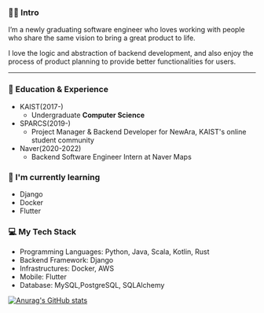 ### 👩‍💻 Intro

I’m a newly graduating software engineer who loves working with people who share the same vision to bring a great product to life. 

I love the logic and abstraction of backend development, and also enjoy the process of product planning to provide better functionalities for users.

---
### :star2: Education & Experience
- KAIST(2017-)
  - Undergraduate **Computer Science**
- SPARCS(2019-)
  - Project Manager & Backend Developer for NewAra, KAIST's online student community
- Naver(2020-2022)
  - Backend Software Engineer Intern at Naver Maps

### :seedling: I'm currently learning
- Django
- Docker
- Flutter

### :computer: My Tech Stack
- Programming Languages: Python, Java, Scala, Kotlin, Rust
- Backend Framework: Django
- Infrastructures: Docker, AWS
- Mobile: Flutter
- Database: MySQL,PostgreSQL, SQLAlchemy

[![Anurag's GitHub stats](https://github-readme-stats.vercel.app/api?username=jessyoon14&show_icons=true&theme=merko)](https://github.com/anuraghazra/github-readme-stats)
